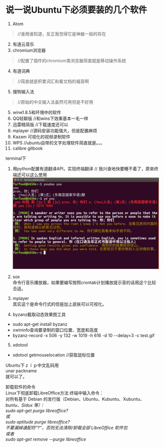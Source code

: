 # 说一说Ubuntu下必须要装的几个软件

1. Atom         
 >  //谁用谁知道，反正我觉得它是神器一般的存在
2. 有道云音乐
3. chromium浏览器 
> //配置了插件的chromium类浏览器简直就是移动操作系统
4. 有道词典   
> //简直就是积累词汇和看文档的福音啊
5. 搜狗输入法  
> //原始的中文输入法虽然可用但是不好用
5. wine1.8.5和环境中的软件
  1. QQ轻聊版  //和wins下效果基本一毛一样
  2. 迅雷精简版 //下载速度还可以
6. mplayer   //源码安装功能强大，但是配置麻烦
7. Kazam    可视化的视频录制软件
8. WPS //ubuntu自带的文字处理软件简直就是。。。
9. calibre      gitbook


terminal下
1. 用python配置有道翻译API，实现终端翻译
// 我兴奋地快要睡不着了，原来终端还可以这么使用
![youdao](/assets/images/demo/youdao.png)

2. sox   
命令行音乐播放器，如果要编写按照crontab计划播放提示音的话用这个比较合适。  

3. mplayer  
其实这个是命令行式的但是加上皮肤可以可视化。  
4. byzanz截取动态效果图工具
 - sudo apt-get install byzanz   
 - xwininfo查询要录制的窗口位置、宽度和高度
 - byzanz-record -x 506 -y 132 -w 1019 -h 616  -d 10 --delay=3 -c test.gif   
5. xdotool
 - xdotool getmouselocation  //获取鼠标位置


Ubuntu下ｚｉｐ中文乱码用  
unar packname  
就可以了。

卸载软件的命令  
Linux下彻底卸载LibreOffice方法
终端中输入命令：  
对所有基于 Debian 的发行版（Debian、Ubuntu、Kubuntu、Xubuntu、*buntu、Sidux 等）：   
sudo apt-get purge libreoffice?  
或  
sudo aptitude purge libreoffice?  
不要漏掉通配符“?”，否则无法清除/卸载全部 LibreOffice 软件包  
或者  
sudo apt-get remove --purge libreoffice*


